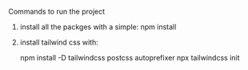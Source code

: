 Commands to run the project

1. install all the packges with a simple:
    npm install

2. install tailwind css with:

    npm install -D tailwindcss postcss autoprefixer
    npx tailwindcss init
 